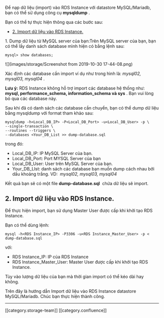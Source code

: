 Để nạp dữ liệu (import) vào RDS Instance với datastore MySQL/Mariadb, bạn có thể sử dụng công cụ  **mysqldump** .

Bạn có thể tự thực hiện thông qua các bước sau:

  * [2. Import dữ liệu vào RDS Instance.](#2.-import-dữ-liệu-vào-rds-instance.)


1. Dump dữ liệu từ MySQL server của bạn:Trên MySQL server của bạn, bạn có thể lấy danh sách database mình hiện có bằng lệnh sau:


```
mysql> show databases;
```
![](images/storage/Screenshot from 2019-10-30 17-44-08.png)

















Xác định các database cần import ví dụ như trong hình là:  _mysql02, mysql03, mysql04_ .

 **Lưu ý:**  RDS Instance không hỗ trợ import các database hệ thống như:  **mysql, performance_schema, information_schema và sys** . Bạn vui lòng bỏ qua các database này.

Sau khi đã có danh sách các database cần chuyển, bạn có thể dump dữ liệu bằng mysqldump với format tham khảo sau:


```
mysqldump -h<Local_DB_IP> -P<Local_DB_Port> -u<Local_DB_User> -p \
--single-transaction \
--routines --triggers \
--databases <Your_DB_List >> dump-database.sql
```
trong đó: 


* Local_DB_IP: IP MySQL Server của bạn.
* Local_DB_Port: Port MYSQL Server của bạn
* Local_DB_User: User trên MySQL Server của bạn.
* Your_DB_LIst: danh sách các database bạn muốn dump cách nhau bởi dấu khoảng trắng. VD:  _mysql02, mysql03, mysql04_ 

Kết quả bạn sẽ có một file  **dump-database.sql**  chứa dữ liệu sẽ import.


## 2. Import dữ liệu vào RDS Instance.
Để thực hiện import, bạn sử dụng Master User được cấp khi khởi tạo RDS Instance.

Bạn có thể dùng lệnh:


```
mysql -h<RDS Instance_IP> -P3306 -u<RDS Instance_Master_User> -p < dump-database.sql
```
với: 


* RDS Instance_IP: IP của RDS Instance
* RDS Instance_Master_User: Master User được cấp khi khởi tạo RDS Instance.

    

    

Tùy vào lượng dữ liệu của bạn mà thời gian import có thể kéo dài hay không. 

Trên đây là hướng dẫn Import dữ liệu vào RDS Instance datastore MySQL/Mariadb. Chúc bạn thực hiện thành công.



*****

[[category.storage-team]] 
[[category.confluence]] 
